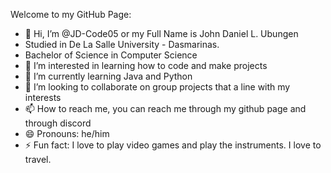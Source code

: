 Welcome to my GitHub Page:
- 👋 Hi, I’m @JD-Code05 or my Full Name is John Daniel L. Ubungen
- Studied in De La Salle University -  Dasmarinas.
- Bachelor of Science in Computer Science
- 👀 I’m interested in learning how to code and make projects
- 🌱 I’m currently learning Java and Python
- 💞️ I’m looking to collaborate on group projects that a line with my interests
- 📫 How to reach me, you can reach me through my github page and through discord
- 😄 Pronouns: he/him
- ⚡ Fun fact: I love to play video games and play the instruments. I love to travel.

<!---
JD-Code05/JD-Code05 is a ✨ special ✨ repository because its `README.md` (this file) appears on your GitHub profile.
You can click the Preview link to take a look at your changes.
--->
